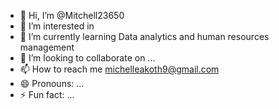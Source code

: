- 👋 Hi, I’m @Mitchell23650
- 👀 I’m interested in 
- 🌱 I’m currently learning Data analytics and human resources management
- 💞️ I’m looking to collaborate on ...
- 📫 How to reach me michelleakoth9@gmail.com
- 😄 Pronouns: ...
- ⚡ Fun fact: ...

<!---
Mitchell23650/Mitchell23650 is a ✨ special ✨ repository because its `README.md` (this file) appears on your GitHub profile.
You can click the Preview link to take a look at your changes.
--->
